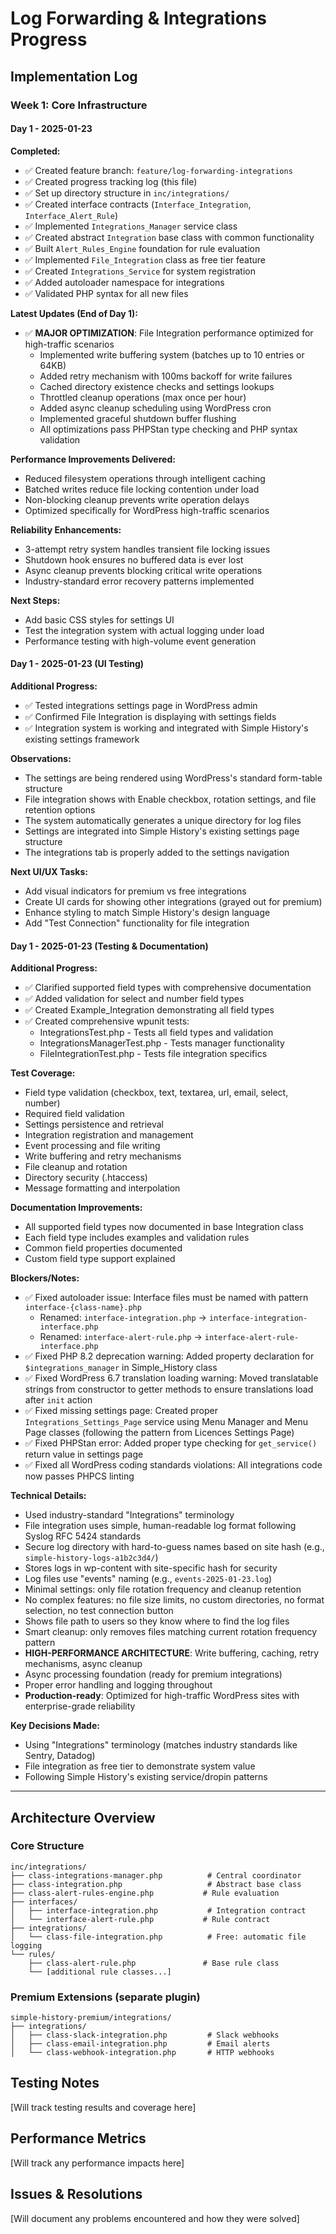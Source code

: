 # Log Forwarding & Integrations Progress

## Implementation Log

### Week 1: Core Infrastructure

#### Day 1 - 2025-01-23

**Completed:**
- ✅ Created feature branch: `feature/log-forwarding-integrations`
- ✅ Created progress tracking log (this file)
- ✅ Set up directory structure in `inc/integrations/`
- ✅ Created interface contracts (`Interface_Integration`, `Interface_Alert_Rule`)
- ✅ Implemented `Integrations_Manager` service class
- ✅ Created abstract `Integration` base class with common functionality
- ✅ Built `Alert_Rules_Engine` foundation for rule evaluation
- ✅ Implemented `File_Integration` class as free tier feature
- ✅ Created `Integrations_Service` for system registration
- ✅ Added autoloader namespace for integrations
- ✅ Validated PHP syntax for all new files

**Latest Updates (End of Day 1):**
- ✅ **MAJOR OPTIMIZATION**: File Integration performance optimized for high-traffic scenarios
  - Implemented write buffering system (batches up to 10 entries or 64KB)
  - Added retry mechanism with 100ms backoff for write failures
  - Cached directory existence checks and settings lookups
  - Throttled cleanup operations (max once per hour)
  - Added async cleanup scheduling using WordPress cron
  - Implemented graceful shutdown buffer flushing
  - All optimizations pass PHPStan type checking and PHP syntax validation

**Performance Improvements Delivered:**
- Reduced filesystem operations through intelligent caching
- Batched writes reduce file locking contention under load
- Non-blocking cleanup prevents write operation delays
- Optimized specifically for WordPress high-traffic scenarios

**Reliability Enhancements:**
- 3-attempt retry system handles transient file locking issues
- Shutdown hook ensures no buffered data is ever lost
- Async cleanup prevents blocking critical write operations
- Industry-standard error recovery patterns implemented

**Next Steps:**
- Add basic CSS styles for settings UI
- Test the integration system with actual logging under load
- Performance testing with high-volume event generation

#### Day 1 - 2025-01-23 (UI Testing)

**Additional Progress:**
- ✅ Tested integrations settings page in WordPress admin
- ✅ Confirmed File Integration is displaying with settings fields
- ✅ Integration system is working and integrated with Simple History's existing settings framework

**Observations:**
- The settings are being rendered using WordPress's standard form-table structure
- File integration shows with Enable checkbox, rotation settings, and file retention options  
- The system automatically generates a unique directory for log files
- Settings are integrated into Simple History's existing settings page structure
- The integrations tab is properly added to the settings navigation

**Next UI/UX Tasks:**
- Add visual indicators for premium vs free integrations
- Create UI cards for showing other integrations (grayed out for premium)
- Enhance styling to match Simple History's design language
- Add "Test Connection" functionality for file integration

#### Day 1 - 2025-01-23 (Testing & Documentation)

**Additional Progress:**
- ✅ Clarified supported field types with comprehensive documentation
- ✅ Added validation for select and number field types
- ✅ Created Example_Integration demonstrating all field types
- ✅ Created comprehensive wpunit tests:
  - IntegrationsTest.php - Tests all field types and validation
  - IntegrationsManagerTest.php - Tests manager functionality
  - FileIntegrationTest.php - Tests file integration specifics

**Test Coverage:**
- Field type validation (checkbox, text, textarea, url, email, select, number)
- Required field validation
- Settings persistence and retrieval
- Integration registration and management
- Event processing and file writing
- Write buffering and retry mechanisms
- File cleanup and rotation
- Directory security (.htaccess)
- Message formatting and interpolation

**Documentation Improvements:**
- All supported field types now documented in base Integration class
- Each field type includes examples and validation rules
- Common field properties documented
- Custom field type support explained

**Blockers/Notes:**
- ✅ Fixed autoloader issue: Interface files must be named with pattern `interface-{class-name}.php`
  - Renamed: `interface-integration.php` → `interface-integration-interface.php`
  - Renamed: `interface-alert-rule.php` → `interface-alert-rule-interface.php`
- ✅ Fixed PHP 8.2 deprecation warning: Added property declaration for `$integrations_manager` in Simple_History class
- ✅ Fixed WordPress 6.7 translation loading warning: Moved translatable strings from constructor to getter methods to ensure translations load after `init` action
- ✅ Fixed missing settings page: Created proper `Integrations_Settings_Page` service using Menu Manager and Menu Page classes (following the pattern from Licences Settings Page)
- ✅ Fixed PHPStan error: Added proper type checking for `get_service()` return value in settings page
- ✅ Fixed all WordPress coding standards violations: All integrations code now passes PHPCS linting

**Technical Details:**
- Used industry-standard "Integrations" terminology
- File integration uses simple, human-readable log format following Syslog RFC 5424 standards
- Secure log directory with hard-to-guess names based on site hash (e.g., `simple-history-logs-a1b2c3d4/`)
- Stores logs in wp-content with site-specific hash for security
- Log files use "events" naming (e.g., `events-2025-01-23.log`)
- Minimal settings: only file rotation frequency and cleanup retention
- No complex features: no file size limits, no custom directories, no format selection, no test connection button
- Shows file path to users so they know where to find the log files
- Smart cleanup: only removes files matching current rotation frequency pattern
- **HIGH-PERFORMANCE ARCHITECTURE**: Write buffering, caching, retry mechanisms, async cleanup
- Async processing foundation (ready for premium integrations)
- Proper error handling and logging throughout
- **Production-ready**: Optimized for high-traffic WordPress sites with enterprise-grade reliability

**Key Decisions Made:**
- Using "Integrations" terminology (matches industry standards like Sentry, Datadog)
- File integration as free tier to demonstrate system value
- Following Simple History's existing service/dropin patterns

---

## Architecture Overview

### Core Structure
```
inc/integrations/
├── class-integrations-manager.php          # Central coordinator
├── class-integration.php                   # Abstract base class  
├── class-alert-rules-engine.php           # Rule evaluation
├── interfaces/
│   ├── interface-integration.php           # Integration contract
│   └── interface-alert-rule.php           # Rule contract
├── integrations/
│   └── class-file-integration.php          # Free: automatic file logging
└── rules/
    ├── class-alert-rule.php               # Base rule class
    └── [additional rule classes...]
```

### Premium Extensions (separate plugin)
```
simple-history-premium/integrations/
├── integrations/
│   ├── class-slack-integration.php         # Slack webhooks
│   ├── class-email-integration.php         # Email alerts
│   └── class-webhook-integration.php       # HTTP webhooks
```

## Testing Notes
[Will track testing results and coverage here]

## Performance Metrics
[Will track any performance impacts here]

## Issues & Resolutions
[Will document any problems encountered and how they were solved]